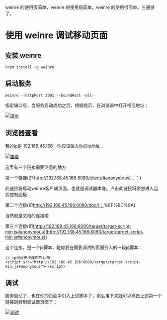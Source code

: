 weinre 的使用很简单，weinre 的使用很简单，weinre 的使用很简单，三遍够了。

# 使用 weinre 调试移动页面

## 安装 weinre

```
cnpm install -g weinre
```

## 启动服务

```
weinre --httpPort 3001 --boundHost -all-
```

指定端口号，当服务启动成功之后，根据提示，在浏览器中打开相应地址：

[![提示](http://7xlolm.com1.z0.glb.clouddn.com/gitblog1.pic.jpg)](http://7xlolm.com1.z0.glb.clouddn.com/gitblog1.pic.jpg)

## 浏览器查看

我的ip是 192.168.45.166，你应该输入你的ip地址：

[![查看](http://7xlolm.com1.z0.glb.clouddn.com/gitblog3.pic_hd.jpg)](http://7xlolm.com1.z0.glb.clouddn.com/gitblog3.pic_hd.jpg)

这里有三个链接需要注意的地方

第一个链接(即 [http://192.168.45.166:8080/client/#anonymous)：](http://192.168.45.166:8080/client/#anonymous)：)

此链接将启动weinre客户端页面，也就是调试器本身。点击此链接将带您进入远程控制面板

第二个连接(即[http://192.168.45.166:8080/doc/)：](http://192.168.45.166:8080/doc/)%EF%BC%9A)

当然就是文档的连接啦

第三个连接(即[http://192.168.45.166:8080/target/target-script-min.js#anonymous](http://192.168.45.166:8080/target/target-script-min.js#anonymous))

这个连接，是一个js脚本，是你要在需要调试的页面引入的一段js脚本：

```
// ip地址要换成你的ip哦
<script src="http://192.168.45.166:8080/target/target-script-min.js#anonymous"></script>

```

## 调试

服务启动了，也在你的页面中引入上述脚本了，那么接下来就可以点击上述第一个链接跳转到调试器页面了：

[![调试](http://7xlolm.com1.z0.glb.clouddn.com/4.pic_hd.jpg)](http://7xlolm.com1.z0.glb.clouddn.com/4.pic_hd.jpg)